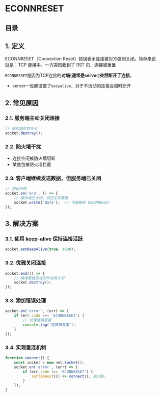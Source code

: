 
# ECONNRESET



## 目录
<!-- toc -->
 ## 1. 定义 

ECONNRESET（Connection Reset）错误表示连接被对方强制关闭。简单来说就是：TCP 连接中，一方突然收到了 RST 包，连接被重置

`ECONNRESET`是因为TCP连接的**对端(通常是server)突然断开了连接**。
- server一般都设置了`keepalive`，对于不活动的连接会超时断开

## 2. 常见原因

### 2.1. 服务端主动关闭连接

```javascript
// 服务端突然关闭
socket.destroy();
```

### 2.2. 防火墙干扰

- 连接空闲被防火墙切断
- 某些包被防火墙拦截

### 2.3. 客户端继续发送数据，但服务端已关闭

```javascript
// 错误示例
socket.on('end', () => {
    // 服务端已关闭，但还在写数据
    socket.write('data');  // 可能触发 ECONNRESET
});
```

## 3. 解决方案

### 3.1. 使用 keep-alive 保持连接活跃

```javascript
socket.setKeepAlive(true, 1000);
```

### 3.2. 优雅关闭连接

```javascript
socket.end(() => {
    // 确保数据发送完毕后再关闭
    socket.destroy();
});
```

### 3.3. 添加错误处理

```javascript
socket.on('error', (err) => {
    if (err.code === 'ECONNRESET') {
        // 处理连接重置
        console.log('连接被重置');
    }
});
```

### 3.4. 实现重连机制

```javascript
function connect() {
    const socket = new net.Socket();
    socket.on('error', (err) => {
        if (err.code === 'ECONNRESET') {
            setTimeout(() => connect(), 1000);
        }
    });
}
```
